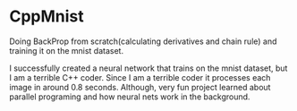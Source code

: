# CppMnist
Doing BackProp from scratch(calculating derivatives and chain rule) and training it on the mnist dataset. 

I successfully created a neural network that trains on the mnist dataset, but I am a terrible C++ coder. 
Since I am a terrible coder it processes each image in around 0.8 seconds. Although, very fun project learned about parallel programing and how neural nets work in the background. 
